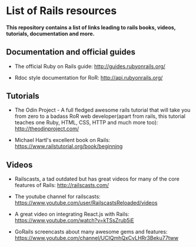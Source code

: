 # List of Rails resources

#### This repository contains a list of links leading to rails books, videos, tutorials, documentation and more.

## Documentation and official guides
* The official Ruby on Rails guide: http://guides.rubyonrails.org/ 

* Rdoc style documentation for RoR: http://api.rubyonrails.org/

## Tutorials
* The Odin Project - A full fledged awesome rails tutorial that will take you from zero to a badass RoR web developer(apart from rails, this tutorial teaches one Ruby, HTML, CSS, HTTP and much more too): http://theodinproject.com/

* Michael Hartl's excellent book on Rails: https://www.railstutorial.org/book/beginning

## Videos

* Railscasts, a tad outdated but has great videos for many of the core features of Rails: http://railscasts.com/

* The youtube channel for railscasts: https://www.youtube.com/user/RailscastsReloaded/videos

* A great video on integrating React.js with Rails: https://www.youtube.com/watch?v=kTSsZrub5iE

* GoRails screencasts about many awesome gems and features: https://www.youtube.com/channel/UCIQmhQxCvLHRr3Beku77tww
